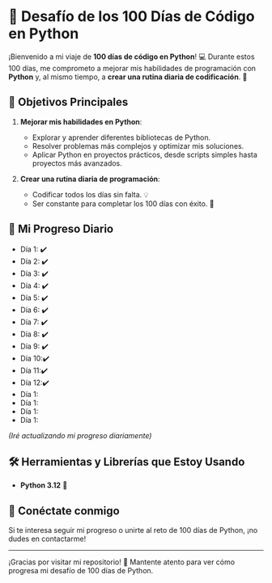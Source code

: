 # 🐍 Desafío de los 100 Días de Código en Python

¡Bienvenido a mi viaje de **100 días de código en Python**! 💻 Durante estos 100 días, me comprometo a mejorar mis habilidades de programación con **Python** y, al mismo tiempo, a **crear una rutina diaria de codificación**. 📅

## 🎯 Objetivos Principales

1. **Mejorar mis habilidades en Python**: 
   - Explorar y aprender diferentes bibliotecas de Python.
   - Resolver problemas más complejos y optimizar mis soluciones.
   - Aplicar Python en proyectos prácticos, desde scripts simples hasta proyectos más avanzados.

2. **Crear una rutina diaria de programación**: 
   - Codificar todos los días sin falta. 💡
   - Ser constante para completar los 100 días con éxito. 🏁

## 📅 Mi Progreso Diario

- Día 1: ✔️
- Día 2: ✔️
- Día 3: ✔️
- Día 4: ✔️
- Día 5: ✔️
- Día 6: ✔️
- Día 7: ✔️
- Día 8: ✔️
- Día 9: ✔️
- Día 10:✔️
- Día 11:✔️
- Día 12:✔️
- Día 1: 
- Día 1: 
- Día 1:
- Día 1: 

*(Iré actualizando mi progreso diariamente)*

## 🛠️ Herramientas y Librerías que Estoy Usando

- **Python 3.12** 🐍


## 🔗 Conéctate conmigo

Si te interesa seguir mi progreso o unirte al reto de 100 días de Python, ¡no dudes en contactarme!  

---

¡Gracias por visitar mi repositorio! 🚀 Mantente atento para ver cómo progresa mi desafío de 100 días de Python.

